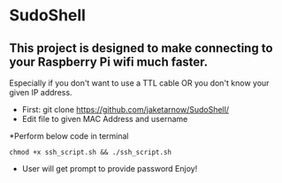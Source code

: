 # SudoShell

## This project is designed to make connecting to your Raspberry Pi wifi much faster.
Especially if you don't want to use a TTL cable OR you don't know your given IP address. 

* First: git clone https://github.com/jaketarnow/SudoShell/
* Edit file to given MAC Address and username

*Perform below code in terminal


```chmod +x ssh_script.sh && ./ssh_script.sh```

* User will get prompt to provide password
Enjoy!
